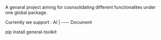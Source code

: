 A genaral project aiming for cosnsolidating different functionalites under one global package.

Currently we support :
    AI 
    | ---- Document


pip install general-toolkit
 